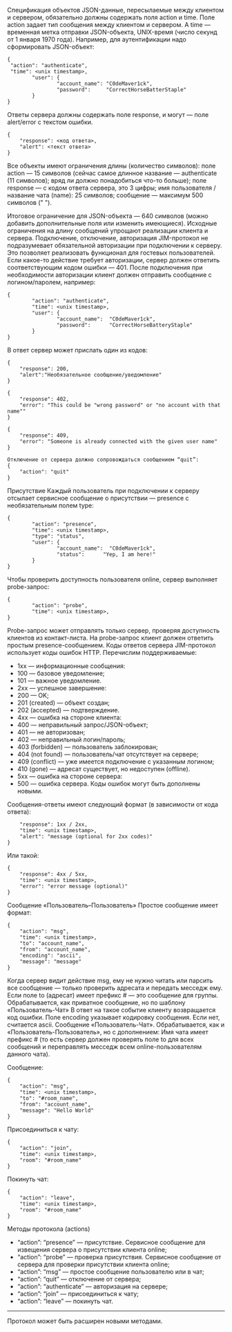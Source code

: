 Спецификация объектов
JSON-данные, пересылаемые между клиентом и сервером, обязательно должны содержать поля action и time.
Поле action задает тип сообщения между клиентом и сервером. А time —временная метка отправки JSON-объекта, UNIX-время (число секунд от 1 января 1970 года).
Например, для аутентификации надо сформировать JSON-объект:
```
{
 "action": "authenticate",
 "time": <unix timestamp>,
        "user": {
                "account_name": "C0deMaver1ck",
                "password":     "CorrectHorseBatterStaple"
        }
}
```
Ответы сервера должны содержать поле response, и могут — поле alert/error с текстом ошибки.
```
{
    "response": <код ответа>,
    "alert": <текст ответа>
}
```
Все объекты имеют ограничения длины (количество символов):
поле action — 15 символов (сейчас самое длинное название — authenticate (11 символов); вряд ли должно понадобиться что-то больше);
поле response — с кодом ответа сервера, это 3 цифры;
имя пользователя / название чата (name): 25 символов;
сообщение — максимум 500 символов (" ").

Итоговое ограничение для JSON-объекта — 640 символов (можно добавить дополнительные поля или изменить имеющиеся). Исходные ограничения на длину сообщений упрощают реализации клиента и сервера.
Подключение, отключение, авторизация
JIM-протокол не подразумевает обязательной авторизации при подключении к серверу. Это позволяет реализовать функционал для гостевых пользователей.
Если какое-то действие требует авторизации, сервер должен ответить соответствующим кодом ошибки — 401.
После подключения при необходимости авторизации клиент должен отправить сообщение с логином/паролем, например:
```
{
        "action": "authenticate",
        "time": <unix timestamp>,
        "user": {
                "account_name":  "C0deMaver1ck",
                "password":      "CorrectHorseBatteryStaple"
        }
}
```
В ответ сервер может прислать один из кодов:
```
{
    "response": 200,
    "alert":"Необязательное сообщение/уведомление"
}

{
    "response": 402,
    "error": "This could be "wrong password" or "no account with that name""
}

{
    "response": 409,
    "error": "Someone is already connected with the given user name"
}

Отключение от сервера должно сопровождаться сообщением “quit”:
{
    "action": "quit"
}
```
Присутствие
Каждый пользователь при подключении к серверу отсылает сервисное сообщение о присутствии — presence с необязательным полем type:

```
{
        "action": "presence",
        "time": <unix timestamp>,
        "type": "status",
        "user": {
                "account_name":  "C0deMaver1ck",
                "status":      "Yep, I am here!"
        }
}
```
Чтобы проверить доступность пользователя online, сервер выполняет probe-запрос:
```
{
        "action": "probe",
        "time": <unix timestamp>,
}
```
Probe-запрос может отправлять только сервер, проверяя доступность клиентов из контакт-листа. На probe-запрос клиент должен ответить простым presence-сообщением.
Коды ответов сервера
JIM-протокол использует коды ошибок HTTP. Перечислим поддерживаемые:
* 1xx — информационные сообщения:
* 100 — базовое уведомление;
* 101 — важное уведомление.
* 2xx — успешное завершение:
* 200 — OK;
* 201 (created) — объект создан;
* 202 (accepted) — подтверждение.
* 4xx — ошибка на стороне клиента:
* 400 — неправильный запрос/JSON-объект;
* 401 — не авторизован;
* 402 — неправильный логин/пароль;
* 403 (forbidden) — пользователь заблокирован;
* 404 (not found) — пользователь/чат отсутствует на сервере;
* 409 (conflict) — уже имеется подключение с указанным логином;
* 410 (gone) — адресат существует, но недоступен (offline).
* 5xx — ошибка на стороне сервера:
* 500 — ошибка сервера.
Коды ошибок могут быть дополнены новыми.

Сообщения-ответы имеют следующий формат (в зависимости от кода ответа):

```{
    "response": 1xx / 2xx,
    "time": <unix timestamp>,
    "alert": "message (optional for 2xx codes)"
}
```

Или такой:
```
{
    "response": 4xx / 5xx,
    "time": <unix timestamp>,
    "error": "error message (optional)"
}
```
Сообщение «Пользователь–Пользователь»
Простое сообщение имеет формат:
```
{
    "action": "msg",
    "time": <unix timestamp>,
    "to": "account_name",
    "from": "account_name",
    "encoding": "ascii",
    "message": "message"
}
```
Когда сервер видит действие msg, ему не нужно читать или парсить все сообщение — только проверить адресата и передать месседж ему.
Если поле to (адресат) имеет префикс # — это сообщение для группы. Обрабатывается, как приватное сообщение, но по шаблону «Пользователь-Чат»
В ответ на такое событие клиенту возвращается код ошибки.
Поле encoding указывает кодировку сообщения. Если нет, считается ascii.
Сообщение «Пользователь-Чат».
Обрабатывается, как и «Пользователь-Пользователь», но с дополнением:
Имя чата имеет префикс # (то есть сервер должен проверять поле to для всех сообщений и переправлять месседж всем online-пользователям данного чата).

Сообщение:
```
{
    "action": "msg",
    "time": <unix timestamp>,
    "to": "#room_name",
    "from": "account_name",
    "message": "Hello World"
}
```
Присоединиться к чату:
```
{
    "action": "join",
    "time": <unix timestamp>,
    "room": "#room_name"
}
```
Покинуть чат:
```
{
    "action": "leave",
    "time": <unix timestamp>,
    "room": "#room_name"
}
```
Методы протокола (actions)
* “action”: “presence” — присутствие. Сервисное сообщение для извещения сервера о присутствии клиента online;
* “action”: “prоbe” — проверка присутствия. Сервисное сообщение от сервера для проверки присутствии клиента online;
* “action”: “msg” — простое сообщение пользователю или в чат;
* “action”: “quit” — отключение от сервера;
* “action”: “authenticate” — авторизация на сервере;
* “action”: “join” — присоединиться к чату;
* “action”: “leave” — покинуть чат.
---
Протокол может быть расширен новыми методами.
